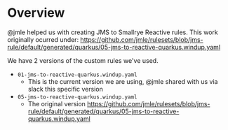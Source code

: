 # Overview

@jmle helped us with creating JMS to Smallrye Reactive rules.
This work originally ocurred under: https://github.com/jmle/rulesets/blob/jms-rule/default/generated/quarkus/05-jms-to-reactive-quarkus.windup.yaml

We have 2 versions of the custom rules we've used.

- `01-jms-to-reactive-quarkus.windup.yaml`
  - This is the current version we are using, @jmle shared with us via slack this specific version
- `05-jms-to-reactive-quarkus.windup.yaml`
  - The original version https://github.com/jmle/rulesets/blob/jms-rule/default/generated/quarkus/05-jms-to-reactive-quarkus.windup.yaml
